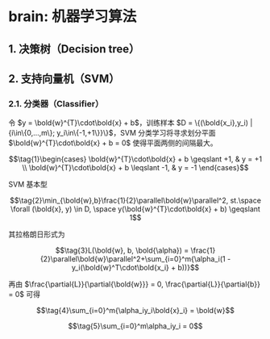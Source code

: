 brain: 机器学习算法
=================

## 1. 决策树（Decision tree）

## 2. 支持向量机（SVM）

### 2.1. 分类器（Classifier）

令 $y = \bold{w}^{T}\cdot\bold{x} + b$，训练样本 $D = \{(\bold{x_i},y_i) | {i\in\{0,...,m\}; y_i\in\{-1,+1\}}\}$，SVM 分类学习将寻求划分平面 $\bold{w}^{T}\cdot\bold{x} + b = 0$ 使得平面两侧的间隔最大。

```math
\tag{1}\begin{cases}
\bold{w}^{T}\cdot\bold{x} + b \geqslant +1, & y = +1 \\
\bold{w}^{T}\cdot\bold{x} + b \leqslant -1, & y = -1
\end{cases}
```

SVM 基本型

```math
\tag{2}\min_{\bold{w},b}\frac{1}{2}\parallel\bold{w}\parallel^2, st.\space \forall (\bold{x}, y) \in D, \space y(\bold{w}^{T}\cdot\bold{x} + b) \geqslant 1
```

其拉格朗日形式为

```math
\tag{3}L(\bold{w}, b, \bold{\alpha}) = \frac{1}{2}\parallel\bold{w}\parallel^2+\sum_{i=0}^m{\alpha_i(1 - y_i(\bold{w}^T\cdot\bold{x_i} + b))}
```

再由 $\frac{\partial{L}}{\partial{\bold{w}}} = 0, \frac{\partial{L}}{\partial{b}} = 0$ 可得

```math
\tag{4}\sum_{i=0}^m{\alpha_iy_i\bold{x}_i} = \bold{w}
```

```math
\tag{5}\sum_{i=0}^m\alpha_iy_i = 0
```